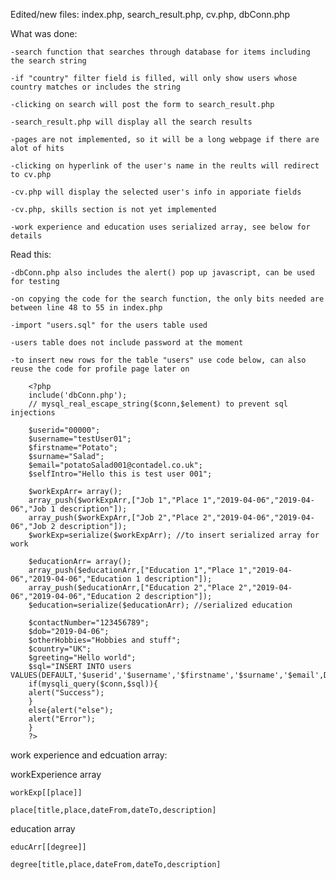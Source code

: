Edited/new files: index.php, search_result.php, cv.php, dbConn.php


What was done:

	-search function that searches through database for items including the search string

	-if "country" filter field is filled, will only show users whose country matches or includes the string

	-clicking on search will post the form to search_result.php

	-search_result.php will display all the search results

	-pages are not implemented, so it will be a long webpage if there are alot of hits

	-clicking on hyperlink of the user's name in the reults will redirect to cv.php

	-cv.php will display the selected user's info in apporiate fields

	-cv.php, skills section is not yet implemented

	-work experience and education uses serialized array, see below for details



Read this:

	-dbConn.php also includes the alert() pop up javascript, can be used for testing

	-on copying the code for the search function, the only bits needed are between line 48 to 55 in index.php

	-import "users.sql" for the users table used

	-users table does not include password at the moment

	-to insert new rows for the table "users" use code below, can also reuse the code for profile page later on

		<?php
		include('dbConn.php');
		// mysql_real_escape_string($conn,$element) to prevent sql injections

		$userid="00000";
		$username="testUser01";
		$firstname="Potato";
		$surname="Salad";
		$email="potatoSalad001@contadel.co.uk";
		$selfIntro="Hello this is test user 001";

		$workExpArr= array();
		array_push($workExpArr,["Job 1","Place 1","2019-04-06","2019-04-06","Job 1 description"]);
		array_push($workExpArr,["Job 2","Place 2","2019-04-06","2019-04-06","Job 2 description"]);
		$workExp=serialize($workExpArr); //to insert serialized array for work

		$educationArr= array();
		array_push($educationArr,["Education 1","Place 1","2019-04-06","2019-04-06","Education 1 description"]);
		array_push($educationArr,["Education 2","Place 2","2019-04-06","2019-04-06","Education 2 description"]);
		$education=serialize($educationArr); //serialized education

		$contactNumber="123456789";
		$dob="2019-04-06";
		$otherHobbies="Hobbies and stuff";
		$country="UK";
		$greeting="Hello world";
		$sql="INSERT INTO users	VALUES(DEFAULT,'$userid','$username','$firstname','$surname','$email',DEFAULT,'$selfIntro','$workExp','$education','$contactNumber','$dob','$otherHobbies','$country','$greeting')";
		if(mysqli_query($conn,$sql)){
		alert("Success");
		}
		else{alert("else");
		alert("Error");
		}
		?>
		
work experience and edcuation array:	

workExperience array

	workExp[[place]]
	
	place[title,place,dateFrom,dateTo,description]
	
education array

	educArr[[degree]]
	
	degree[title,place,dateFrom,dateTo,description]
	



